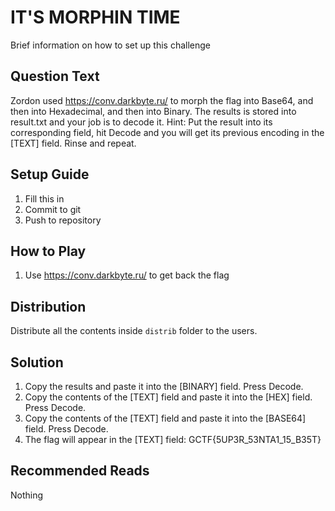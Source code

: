 # IT'S MORPHIN TIME
Brief information on how to set up this challenge

## Question Text
Zordon used https://conv.darkbyte.ru/ to morph the flag into Base64, and then into Hexadecimal, and then into Binary.
The results is stored into result.txt and your job is to decode it.
Hint: Put the result into its corresponding field, hit Decode and you will get its previous encoding in the [TEXT] field. Rinse and repeat.

## Setup Guide
1. Fill this in
2. Commit to git
3. Push to repository

## How to Play
1. Use https://conv.darkbyte.ru/ to get back the flag

## Distribution
Distribute all the contents inside `distrib` folder to the users.

## Solution
1. Copy the results and paste it into the [BINARY] field. Press Decode.
2. Copy the contents of the [TEXT] field and paste it into the [HEX] field. Press Decode.
3. Copy the contents of the [TEXT] field and paste it into the [BASE64] field. Press Decode.
4. The flag will appear in the [TEXT] field: GCTF{5UP3R_53NTA1_15_B35T}

## Recommended Reads
Nothing
